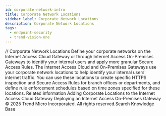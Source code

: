 ```yaml
---
id: corporate-network-intro
title: Corporate Network Locations
sidebar_label: Corporate Network Locations
description: Corporate Network Locations
tags:
  - endpoint-security
  - trend-vision-one
---
```


/*<![CDATA[*/ $('#title').html($('meta[name=map-description]').attr('content')); /*]]>*/ Corporate Network Locations Define your corporate networks on the Internet Access Cloud Gateway or through Internet Access On-Premises Gateways to identify your internal users and apply more granular Secure Access Rules. The Internet Access Cloud and On-Premises Gateways use your corporate network locations to help identify your internal users' internet traffic. You can use these locations to create specific HTTPS inspection and Secure Access Rules for branch offices or departments, and define rule enforcement schedules based on time zones specified for these locations. Related information Adding Corporate Locations to the Internet Access Cloud Gateway Deploying an Internet Access On-Premises Gateway © 2025 Trend Micro Incorporated. All rights reserved.Search Knowledge Base